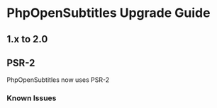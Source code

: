 PhpOpenSubtitles Upgrade Guide
====================

1.x to 2.0
----------

## PSR-2

PhpOpenSubtitles now uses PSR-2

### Known Issues

